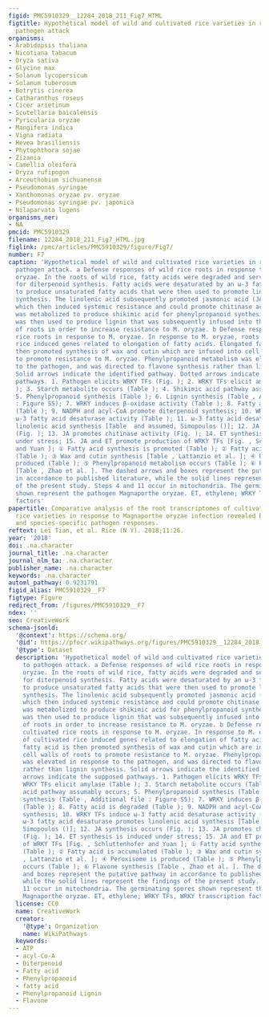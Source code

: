 ```yaml
---
figid: PMC5910329__12284_2018_211_Fig7_HTML
figtitle: Hypothetical model of wild and cultivated rice varieties in response to
  pathogen attack
organisms:
- Arabidopsis thaliana
- Nicotiana tabacum
- Oryza sativa
- Glycine max
- Solanum lycopersicum
- Solanum tuberosum
- Botrytis cinerea
- Catharanthus roseus
- Cicer arietinum
- Scutellaria baicalensis
- Pyricularia oryzae
- Mangifera indica
- Vigna radiata
- Hevea brasiliensis
- Phytophthora sojae
- Zizania
- Camellia oleifera
- Oryza rufipogon
- Arceuthobium sichuanense
- Pseudomonas syringae
- Xanthomonas oryzae pv. oryzae
- Pseudomonas syringae pv. japonica
- Nilaparvata lugens
organisms_ner:
- NA
pmcid: PMC5910329
filename: 12284_2018_211_Fig7_HTML.jpg
figlink: /pmc/articles/PMC5910329/figure/Fig7/
number: F7
caption: 'Hypothetical model of wild and cultivated rice varieties in response to
  pathogen attack. a Defense responses of wild rice roots in response to Magnaporthe
  oryzae. In the roots of wild rice, fatty acids were degraded and served as precursors
  for diterpenoid synthesis. Fatty acids were desaturated by an ω-3 fatty acid desaturase
  to produce unsaturated fatty acids that were then used to promote linolenic acid
  synthesis. The linolenic acid subsequently promoted jasmonic acid (JA) synthesis
  which then induced systemic resistance and could promote chitinase activity. Starch
  was metabolized to produce shikimic acid for phenylpropanoid synthesis. The phenylpropanoid
  was then used to produce lignin that was subsequently infused into the cell walls
  of roots in order to increase resistance to M. oryzae. b Defense responses of cultivated
  rice roots in response to M. oryzae. In response to M. oryzae, roots of cultivated
  rice induced genes related to elongation of fatty acids. Elongated fatty acid is
  then promoted synthesis of wax and cutin which are infused into cell walls of roots
  to promote resistance to M. oryzae. Phenylpropanoid metabolism was elevated in response
  to the pathogen, and was directed to flavone synthesis rather than lignin synthesis.
  Solid arrows indicate the identified pathway. Dotted arrows indicate the supposed
  pathways. 1. Pathogen elicits WRKY TFs (Fig. ); 2. WRKY TFs elicit amylase (Table
  ); 3. Starch metabolite occurs (Table ); 4. Shikimic acid pathway assumably occurs;
  5. Phenylpropanoid synthesis (Table ); 6. Lignin synthesis (Table , Additional file
  : Figure S5); 7. WRKY induces β-oxidase activity (Table ); 8. Fatty acid is degraded
  (Table ); 9. NADPH and acyl-CoA promote diterpenoid synthesis; 10. WRKY TFs induce
  ω-3 fatty acid desaturase activity (Table ); 11. ω-3 fatty acid desaturase promotes
  linolenic acid synthesis [Table  and assumed, Simopoulos ()]; 12. JA synthesis occurs
  (Fig. ); 13. JA promotes chitinase activity (Fig. ); 14. ET synthesis is induced
  under stress; 15. JA and ET promote production of WRKY TFs [Fig. , Schluttenhofer
  and Yuan ]; ① Fatty acid synthesis is promoted (Table ); ② Fatty acid is accumulated
  (Table ); ③ Wax and cutin synthesis [Table , Lattanzio et al. ]; ④ Peroxisome is
  produced (Table ); ⑤ Phenylpropanoid metabolism occurs (Table ); ⑥ Flavone synthesis
  [Table , Zhao et al. ]. The dashed arrows and boxes represent the putative pathway
  in accordance to published literature, while the solid lines represent the findings
  of the present study. Steps 4 and 11 occur in mitochondria. The germinating spores
  shown represent the pathogen Magnaporthe oryzae. ET, ethylene; WRKY TFs, WRKY transcription
  factors'
papertitle: Comparative analysis of the root transcriptomes of cultivated and wild
  rice varieties in response to Magnaporthe oryzae infection revealed both common
  and species-specific pathogen responses.
reftext: Lei Tian, et al. Rice (N Y). 2018;11:26.
year: '2018'
doi: .na.character
journal_title: .na.character
journal_nlm_ta: .na.character
publisher_name: .na.character
keywords: .na.character
automl_pathway: 0.9231791
figid_alias: PMC5910329__F7
figtype: Figure
redirect_from: /figures/PMC5910329__F7
ndex: ''
seo: CreativeWork
schema-jsonld:
  '@context': https://schema.org/
  '@id': https://pfocr.wikipathways.org/figures/PMC5910329__12284_2018_211_Fig7_HTML.html
  '@type': Dataset
  description: 'Hypothetical model of wild and cultivated rice varieties in response
    to pathogen attack. a Defense responses of wild rice roots in response to Magnaporthe
    oryzae. In the roots of wild rice, fatty acids were degraded and served as precursors
    for diterpenoid synthesis. Fatty acids were desaturated by an ω-3 fatty acid desaturase
    to produce unsaturated fatty acids that were then used to promote linolenic acid
    synthesis. The linolenic acid subsequently promoted jasmonic acid (JA) synthesis
    which then induced systemic resistance and could promote chitinase activity. Starch
    was metabolized to produce shikimic acid for phenylpropanoid synthesis. The phenylpropanoid
    was then used to produce lignin that was subsequently infused into the cell walls
    of roots in order to increase resistance to M. oryzae. b Defense responses of
    cultivated rice roots in response to M. oryzae. In response to M. oryzae, roots
    of cultivated rice induced genes related to elongation of fatty acids. Elongated
    fatty acid is then promoted synthesis of wax and cutin which are infused into
    cell walls of roots to promote resistance to M. oryzae. Phenylpropanoid metabolism
    was elevated in response to the pathogen, and was directed to flavone synthesis
    rather than lignin synthesis. Solid arrows indicate the identified pathway. Dotted
    arrows indicate the supposed pathways. 1. Pathogen elicits WRKY TFs (Fig. ); 2.
    WRKY TFs elicit amylase (Table ); 3. Starch metabolite occurs (Table ); 4. Shikimic
    acid pathway assumably occurs; 5. Phenylpropanoid synthesis (Table ); 6. Lignin
    synthesis (Table , Additional file : Figure S5); 7. WRKY induces β-oxidase activity
    (Table ); 8. Fatty acid is degraded (Table ); 9. NADPH and acyl-CoA promote diterpenoid
    synthesis; 10. WRKY TFs induce ω-3 fatty acid desaturase activity (Table ); 11.
    ω-3 fatty acid desaturase promotes linolenic acid synthesis [Table  and assumed,
    Simopoulos ()]; 12. JA synthesis occurs (Fig. ); 13. JA promotes chitinase activity
    (Fig. ); 14. ET synthesis is induced under stress; 15. JA and ET promote production
    of WRKY TFs [Fig. , Schluttenhofer and Yuan ]; ① Fatty acid synthesis is promoted
    (Table ); ② Fatty acid is accumulated (Table ); ③ Wax and cutin synthesis [Table
    , Lattanzio et al. ]; ④ Peroxisome is produced (Table ); ⑤ Phenylpropanoid metabolism
    occurs (Table ); ⑥ Flavone synthesis [Table , Zhao et al. ]. The dashed arrows
    and boxes represent the putative pathway in accordance to published literature,
    while the solid lines represent the findings of the present study. Steps 4 and
    11 occur in mitochondria. The germinating spores shown represent the pathogen
    Magnaporthe oryzae. ET, ethylene; WRKY TFs, WRKY transcription factors'
  license: CC0
  name: CreativeWork
  creator:
    '@type': Organization
    name: WikiPathways
  keywords:
  - ATP
  - acyl-Co-A
  - Diterpenoid
  - Fatty acid
  - Phenylpropanoid
  - fatty acid
  - Phenylpropanoid Lignin
  - Flavone
---
```

